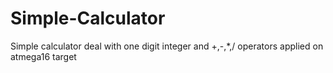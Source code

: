 # Simple-Calculator
Simple calculator deal with one digit integer and +,-,*,/ operators applied on atmega16 target 

